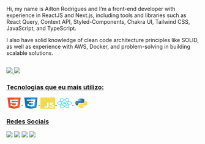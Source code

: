 Hi, my name is Ailton Rodrigues and I’m a front-end developer with experience in ReactJS and Next.js, including tools and libraries such as React Query, Context API, Styled-Components, Chakra UI, Tailwind CSS, JavaScript, and TypeScript.

I also have solid knowledge of clean code architecture principles like SOLID, as well as experience with AWS, Docker, and problem-solving in building scalable solutions.

##

<div>
  <a href="https://github.com/AiltonMazullo">
  <img height="180em" src="https://github-readme-stats.vercel.app/api?username=AiltonMazullo&show_icons=true&theme=cobalt"/>
  <img height="180em" src="https://github-readme-stats.vercel.app/api/top-langs/?username=AiltonMazullo&layout=compact&theme=cobalt"/>
</div>

### Tecnologias que eu mais utilizo:

<div style="display: inline_block">
  <img align="center" alt="Ailton-HTML" height="30" width="40" src="https://raw.githubusercontent.com/devicons/devicon/master/icons/html5/html5-original.svg">
  <img align="center" alt="Ailton-CSS" height="30" width="40" src="https://raw.githubusercontent.com/devicons/devicon/master/icons/css3/css3-original.svg">
  <img align="center" alt="Ailton-JavaScript" height="30" width="40" src="https://raw.githubusercontent.com/devicons/devicon/master/icons/javascript/javascript-plain.svg">
  <img align="center" alt="Ailton-React" height="30" width="40" src="https://raw.githubusercontent.com/devicons/devicon/master/icons/react/react-original.svg">
  <img align="center" alt="Ailton-Python" height="30" width="40" src="https://raw.githubusercontent.com/devicons/devicon/master/icons/python/python-original.svg">
</div>

### Redes Sociais

<div>
  <a href="https://www.linkedin.com/in/ailton-rodrigues-33b5b0276" target="_blank"><img src="https://img.shields.io/badge/-LinkedIn-%230077B5?style=for-the-badge&logo=linkedin&logoColor=white" target="_blank"></a>
  <a href = "arm2715@gmail.com"><img src="https://img.shields.io/badge/-Gmail-%23333?style=for-the-badge&logo=gmail&logoColor=white" target="_blank"></a>
  <a href="https://discord.com/channels/@me" target="_blank"><img src="https://img.shields.io/badge/Discord-7289DA?style=for-the-badge&logo=discord&logoColor=white" target="_blank"></a>
  <a href="https://instagram.com/ailtonrodriguess_" target="_blank"><img src="https://img.shields.io/badge/-Instagram-%23E4405F?style=for-the-badge&logo=instagram&logoColor=white" target="_blank"></a>
</div>
